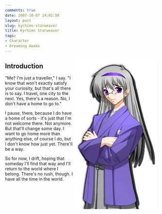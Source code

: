 ```yaml
---
comments: true
date: 2007-10-07 14:01:50
layout: post
slug: kyrhien-starweaver
title: Kyrhien Starweaver
tags:
- Character
- Dreaming Awake
---
```


<p><img src="/img/fiction/characters/portraits/kyren.png" style="float:right" /></p>
<h2>Introduction</h2>
<div>
<p>"Me?  I&#039;m just a traveller," I say.  "I know that won&#039;t exactly satisfy your curiosity, but that&#039;s all there is to say.  I travel, one city to the next.  Yes, there&#039;s a reason.  No, I don&#039;t have a home to go to."</p>
<p>I pause, there, because I do have a home of sorts - it&#039;s just that I&#039;m not welcome there.  Not anymore.  But that&#039;ll change some day.  I want to go home more than anything else, of course I do, but I don&#039;t know how just yet.  There&#039;ll be a way.</p>
<p>So for now, I drift, hoping that someday I&#039;ll find that way and I&#039;ll return to the world where I belong.  There&#039;s no rush, though.  I have all the time in the world.</p>
</div>
